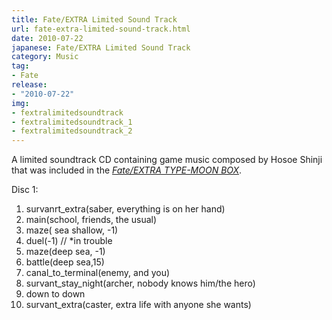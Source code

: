 ```yaml
---
title: Fate/EXTRA Limited Sound Track
url: fate-extra-limited-sound-track.html
date: 2010-07-22
japanese: Fate/EXTRA Limited Sound Track
category: Music
tag:
- Fate
release:
- "2010-07-22"
img:
- fextralimitedsoundtrack
- fextralimitedsoundtrack_1
- fextralimitedsoundtrack_2
---
```


A limited soundtrack CD containing game music composed by Hosoe Shinji that was included in the [*Fate/EXTRA TYPE-MOON BOX*](fate-extra-type-moon-box.html).

Disc 1:
1. survanrt_extra(saber, everything is on her hand)
2. main(school, friends, the usual)
3. maze( sea shallow, -1)
4. duel(-1) // \*in trouble
5. maze(deep sea, -1)
6. battle(deep sea,15)
7. canal_to_terminal(enemy, and you)
8. survant_stay_night(archer, nobody knows him/the hero)
9. down to down
10. survant_extra(caster, extra life with anyone she wants)